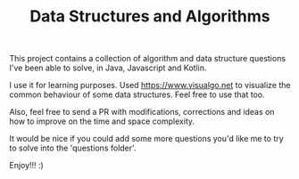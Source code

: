 <h1 align="center">Data Structures and Algorithms</h1></br>

This project contains a collection of algorithm and data structure questions I've been able to solve, in Java, Javascript and Kotlin.

I use it for learning purposes. Used https://www.visualgo.net to visualize the common behaviour of some data structures. Feel free to use that too.

Also, feel free to send a PR with modifications, corrections and ideas on how to improve on the time and space complexity.

It would be nice if you could add some more questions you'd like me to try to solve into the 'questions folder'.

Enjoy!!! :)
